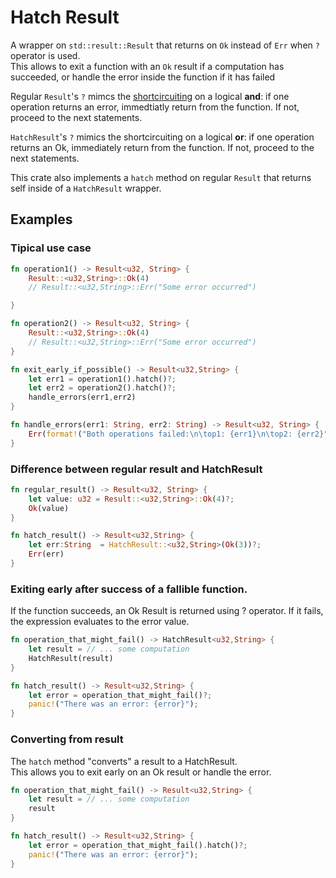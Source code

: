 # Hatch Result

A wrapper on `std::result::Result` that returns on `Ok` instead of `Err` when `?` operator is used.  
This allows to exit a function with an `Ok` result if a computation has succeeded, or handle the error inside the function if it has failed

Regular `Result`'s `?` mimcs the [shortcircuiting](https://en.wikipedia.org/wiki/Short-circuit_evaluation) on a logical **and**: if one operation returns an error, immedtiatly return from the function. If not, proceed to the next statements.  

`HatchResult`'s `?` mimics the shortcircuiting on a logical **or**: if one operation returns an Ok, immediately return from the function. If not, proceed to the next statements.  

This crate also implements a `hatch` method on regular `Result` that returns self inside of a `HatchResult` wrapper.  

## Examples

### Tipical use case

```rust
fn operation1() -> Result<u32, String> {
    Result::<u32,String>::Ok(4)
    // Result::<u32,String>::Err("Some error occurred")

}

fn operation2() -> Result<u32, String> {
    Result::<u32,String>::Ok(4)
    // Result::<u32,String>::Err("Some error occurred")
}

fn exit_early_if_possible() -> Result<u32,String> {
    let err1 = operation1().hatch()?;
    let err2 = operation2().hatch()?;
    handle_errors(err1,err2)
}

fn handle_errors(err1: String, err2: String) -> Result<u32, String> {
    Err(format!("Both operations failed:\n\top1: {err1}\n\top2: {err2}"))
}
```

### Difference between regular result and HatchResult
```rust
fn regular_result() -> Result<u32, String> {
    let value: u32 = Result::<u32,String>::Ok(4)?;
    Ok(value)
}

fn hatch_result() -> Result<u32,String> {
    let err:String  = HatchResult::<u32,String>(Ok(3))?;
    Err(err)
}
```

### Exiting early after success of a fallible function.

If the function succeeds, an Ok Result is returned using ? operator.
If it fails, the expression evaluates to the error value.

```rust
fn operation_that_might_fail() -> HatchResult<u32,String> {
    let result = // ... some computation
    HatchResult(result)
}

fn hatch_result() -> Result<u32,String> {
    let error = operation_that_might_fail()?;
    panic!("There was an error: {error}");
}
```

### Converting from result

The `hatch` method "converts" a result to a HatchResult.  
This allows you to exit early on an Ok result or handle the error.

```rust
fn operation_that_might_fail() -> Result<u32,String> {
    let result = // ... some computation
    result
}

fn hatch_result() -> Result<u32,String> {
    let error = operation_that_might_fail().hatch()?;
    panic!("There was an error: {error}");
}
```
